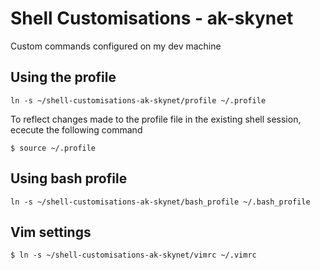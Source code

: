 Shell Customisations - ak-skynet
================================

Custom commands configured on my dev machine

## Using the profile

```shell
ln -s ~/shell-customisations-ak-skynet/profile ~/.profile
```

To reflect changes made to the profile file in the existing shell session, ececute the following command

```shell
$ source ~/.profile
```

## Using bash profile

```shell
ln -s ~/shell-customisations-ak-skynet/bash_profile ~/.bash_profile
```

## Vim settings

```shell
$ ln -s ~/shell-customisations-ak-skynet/vimrc ~/.vimrc
```
